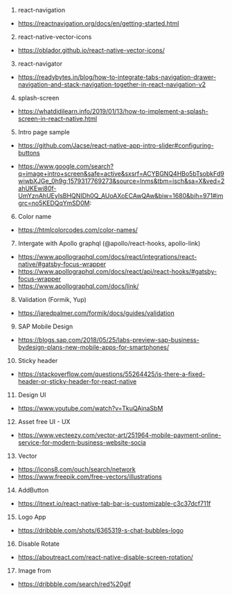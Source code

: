 1. react-navigation

- https://reactnavigation.org/docs/en/getting-started.html

2. react-native-vector-icons

- https://oblador.github.io/react-native-vector-icons/

3. react-navigator

- https://readybytes.in/blog/how-to-integrate-tabs-navigation-drawer-navigation-and-stack-navigation-together-in-react-navigation-v2

4. splash-screen

- https://whatdidilearn.info/2019/01/13/how-to-implement-a-splash-screen-in-react-native.html

5. Intro page sample

- https://github.com/Jacse/react-native-app-intro-slider#configuring-buttons

- https://www.google.com/search?q=image+intro+screen&safe=active&sxsrf=ACYBGNQ4HBo5bTsobkFd9wiwbXJGe_0h9g:1579317769273&source=lnms&tbm=isch&sa=X&ved=2ahUKEwi80f-UmYznAhUEyIsBHQNIDh0Q_AUoAXoECAwQAw&biw=1680&bih=971#imgrc=no5KEDQqYmSD0M:

6. Color name

- https://htmlcolorcodes.com/color-names/

7. Intergate with Apollo graphql (@apollo/react-hooks, apollo-link)

- https://www.apollographql.com/docs/react/integrations/react-native/#gatsby-focus-wrapper
- https://www.apollographql.com/docs/react/api/react-hooks/#gatsby-focus-wrapper
- https://www.apollographql.com/docs/link/

8. Validation (Formik, Yup)

- https://jaredpalmer.com/formik/docs/guides/validation

9. SAP Mobile Design

- https://blogs.sap.com/2018/05/25/labs-preview-sap-business-bydesign-plans-new-mobile-apps-for-smartphones/

10. Sticky header

- https://stackoverflow.com/questions/55264425/is-there-a-fixed-header-or-sticky-header-for-react-native

11. Design UI

- https://www.youtube.com/watch?v=TkuQAjnaSbM

12. Asset free UI - UX

- https://www.vecteezy.com/vector-art/251964-mobile-payment-online-service-for-modern-business-website-socia

13. Vector

- https://icons8.com/ouch/search/network
- https://www.freepik.com/free-vectors/illustrations

14. AddButton

- https://itnext.io/react-native-tab-bar-is-customizable-c3c37dcf711f

15. Logo App

- https://dribbble.com/shots/6365319-s-chat-bubbles-logo

16. Disable Rotate

- https://aboutreact.com/react-native-disable-screen-rotation/

17. Image from

- https://dribbble.com/search/red%20gif

